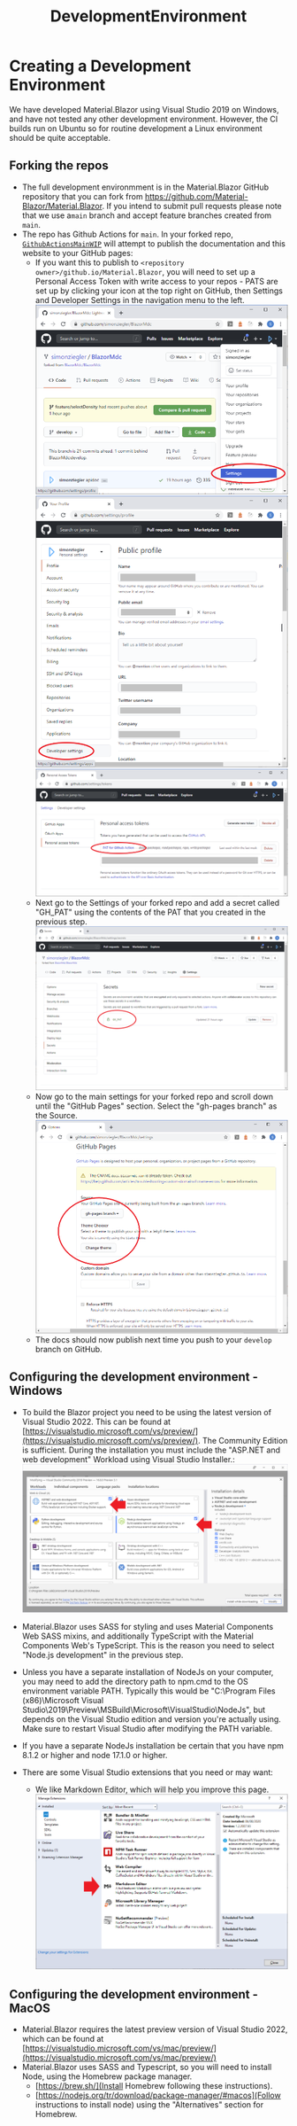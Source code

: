 ﻿---
uid: A.DevelopmentEnvironment
title: DevelopmentEnvironment
---
# Creating a Development Environment

We have developed Material.Blazor using Visual Studio 2019 on Windows, and have not tested any other development environment. However, the CI builds run on Ubuntu so for routine development a Linux environment should be quite acceptable.

## Forking the repos

- The full development environmment is in the Material.Blazor GitHub repository that you can fork from https://github.com/Material-Blazor/Material.Blazor. If you intend to submit pull requests please note that we use a`main` branch and accept feature branches created from `main`.
- The repo has Github Actions for `main`. In your forked repo, [`GithubActionsMainWIP`](https://github.com/Material-Blazor/Material.Blazor/blob/develop/.github/workflows/GithubActionsMainWIP.yml) will attempt to publish the documentation and this website to your GitHub pages:
  - If you want this to publish to `<repository owner>/github.io/Material.Blazor`, you will need to set up a Personal Access Token with write access to your repos - PATS are set up by clicking your icon at the top right on GitHub, then Settings and Developer Settings in the navigation menu to the left.
  <img src="images/gh-account-settings-1.png" alt="GitHub Account Settings"></img>
  <img src="images/gh-account-settings-2.png" alt="GitHub Account Settings"></img>
  <img src="images/gh-account-settings-3.png" alt="GitHub Account Settings"></img>
  - Next go to the Settings of your forked repo and add a secret called "GH_PAT" using the contents of the PAT that you created in the previous step.
  <img src="images/gh-account-settings-4.png" alt="GitHub Account Settings"></img>
  - Now go to the main settings for your forked repo and scroll down until the "GitHub Pages" section. Select the "gh-pages branch" as the Source.
  <img src="images/gh-account-settings-5.png" alt="GitHub Account Settings"></img>
  - The docs should now publish next time you push to your `develop` branch on GitHub.

## Configuring the development environment - Windows

- To build the Blazor project you need to be using the latest version of Visual Studio 2022. This can be found at [https://visualstudio.microsoft.com/vs/preview/](https://visualstudio.microsoft.com/vs/preview/). The Community Edition is sufficient. During the installation you must include the "ASP.NET and web development" Workload using Visual Studio Installer.:
  <img src="images/vs-config.png" alt="Visual Studio Workloads"></img>
- Material.Blazor uses SASS for styling and uses Material Components Web SASS mixins, and additionally TypeScript with the Material Components Web's TypeScript. This is the reason you need to select "Node.js development" in the previous step.
- Unless you have a separate installation of NodeJs on your computer, you may need to add the directory path to npm.cmd to the OS environment variable PATH. Typically this would be "C:\Program Files (x86)\Microsoft Visual Studio\2019\Preview\MSBuild\Microsoft\VisualStudio\NodeJs", but depends on the Visual Studio edition and version you're actually using. Make sure to restart Visual Studio after modifying the PATH variable.
- If you have a separate NodeJs installation be certain that you have npm 8.1.2 or higher and node 17.1.0 or higher.
 
- There are some Visual Studio extensions that you need or may want:
  - We like Markdown Editor, which will help you improve this page.
    <img src="images/vs-extensions.png" alt="Visual Studio Extensions"></img>

## Configuring the development environment - MacOS

- Material.Blazor requires the latest preview version of Visual Studio 2022, which can be found at [https://visualstudio.microsoft.com/vs/mac/preview/](https://visualstudio.microsoft.com/vs/mac/preview/)
- Material.Blazor uses SASS and Typescript, so you will need to install Node, using the Homebrew package manager.
  - [https://brew.sh/](Install Homebrew following these instructions).
  - [https://nodejs.org/tr/download/package-manager/#macos](Follow instructions to install node) using the "Alternatives" section for Homebrew.